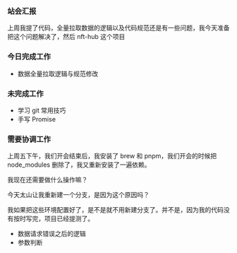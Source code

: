 ### 站会汇报

上周我提了代码，全量拉取数据的逻辑以及代码规范还是有一些问题，我今天准备把这个问题解决了，然后 nft-hub 这个项目

### 今日完成工作

- 数据全量拉取逻辑与规范修改


### 未完成工作

- 学习 git 常用技巧
- 手写 Promise

### 需要协调工作

上周五下午，我们开会结束后，我安装了 brew 和 pnpm，我们开会的时候把 node_modules 删除了，我又重新安装了一遍依赖。

我现在还需要做什么操作嘛？

今天太山让我重新建一个分支，是因为这个原因吗？

我如果把这些环境配置好了，是不是就不用新建分支了。并不是，因为我的代码没有按时写完，项目已经提测了。



- 数据请求错误之后的逻辑
- 参数判断